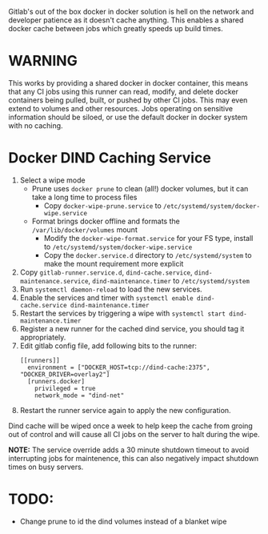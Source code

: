 Gitlab's out of the box docker in docker solution is hell on the network and developer patience as it doesn't cache anything.
This enables a shared docker cache between jobs which greatly speeds up build times.


# WARNING
This works by providing a shared docker in docker container, this means that any CI jobs using this runner can read, modify, and delete docker containers being pulled, built, or pushed by other CI jobs.
This may even extend to volumes and other resources.
Jobs operating on sensitive information should be siloed, or use the default docker in docker system with no caching.


# Docker DIND Caching Service

1. Select a wipe mode
	- Prune uses `docker prune` to clean (all!) docker volumes, but it can take a long time to process files
        - Copy `docker-wipe-prune.service` to `/etc/systemd/system/docker-wipe.service`
    - Format brings docker offline and formats the `/var/lib/docker/volumes` mount
    	- Modify the `docker-wipe-format.service` for your FS type, install to `/etc/systemd/system/docker-wipe.service`
    	- Copy the `docker.service.d` directory to `/etc/systemd/system` to make the mount requirement more explicit
1. Copy `gitlab-runner.service.d`, `dind-cache.service`, `dind-maintenance.service`, `dind-maintenance.timer` to `/etc/systemd/system` 
1. Run `systemctl daemon-reload` to load the new services.
1. Enable the services and timer with `systemctl enable dind-cache.service dind-maintenance.timer`
1. Restart the services by triggering a wipe with `systemctl start dind-maintenance.timer`
1. Register a new runner for the cached dind service, you should tag it appropriately.
1. Edit gitlab config file, add following bits to the runner:
    ```
    [[runners]]
      environment = ["DOCKER_HOST=tcp://dind-cache:2375", "DOCKER_DRIVER=overlay2"]
      [runners.docker]
        privileged = true
        network_mode = "dind-net"
    ```
1. Restart the runner service again to apply the new configuration.


Dind cache will be wiped once a week to help keep the cache from groing out of control and will cause all CI jobs on the server to halt during the wipe.

**NOTE:** The service override adds a 30 minute shutdown timeout to avoid interrupting jobs for maintenence, this can also negatively impact shutdown times on busy servers.

# TODO:
- Change prune to id the dind volumes instead of a blanket wipe